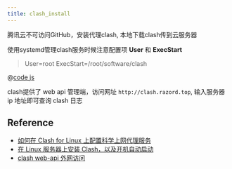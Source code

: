 ```yaml
---
title: clash_install
---
```

腾讯云不可访问GitHub，安装代理clash, 本地下载clash传到云服务器

使用systemd管理clash服务时候注意配置项 **User** 和 **ExecStart**

> User=root
> ExecStart=/root/software/clash


@[code js](../_code/shell/install_clash.sh)

clash提供了 web api 管理端，访问网址 `http://clash.razord.top`, 输入服务器 ip 地址即可查询 clash 日志

## Reference

- [如何在 Clash for Linux 上配置科学上网代理服务](https://xtrojan.vip/client/how-to-configure-scientific-internet-proxy-service-on-clash-for-linux.html)
- [在 Linux 服务器上安装 Clash，以及开机自动启动](https://www.idcbuy.net/it/linux/2433.html)
- [clash web-api 外网访问](https://luckyfuture.top/config-clash-on-linux.html#%E5%AE%89%E8%A3%85clash)
